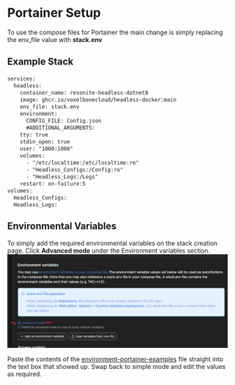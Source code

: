 


# Portainer Setup

To use the compose files for Portainer the main change is simply replacing the env_file value with **stack.env**

## Example Stack

    services:
      headless:
        container_name: resonite-headless-dotnet8
        image: ghcr.io/voxelbonecloud/headless-docker:main 
        env_file: stack.env
        environment:
          CONFIG_FILE: Config.json
          #ADDITIONAL_ARGUMENTS:
        tty: true
        stdin_open: true
        user: "1000:1000"
        volumes:
          - "/etc/localtime:/etc/localtime:ro"
          - "Headless_Configs:/Config:ro"
          - "Headless_Logs:/Logs"
        restart: on-failure:5
    volumes:
      Headless_Configs:
      Headless_Logs:

## Environmental Variables
To simply add the required environmental variables on the stack creation page. 
Click **Advanced mode** under the Environment variables section.
![portaineradvancemode](images/portainer-env.png)

Paste the contents of the [environment-portainer-examples](environment-portainer-examples) file straight into the text box that showed up. 
Swap back to simple mode and edit the values as required. 
